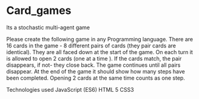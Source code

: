 # Card_games
Its a stochastic multi-agent game

Please create the following game in any Programming language. There are 16 cards in the game - 8 different pairs of cards (they pair cards are identical). They are all faced down at the start of the game. On each turn it is allowed to open 2 cards (one at a time ). If the cards match, the pair disappears, if not- they close back. The game continues until all pairs disappear. At the end of the game it should show how many steps have been completed. Opening 2 cards at the same time counts as one step. 


Technologies used
    JavaScript (ES6)
    HTML 5
    CSS3

